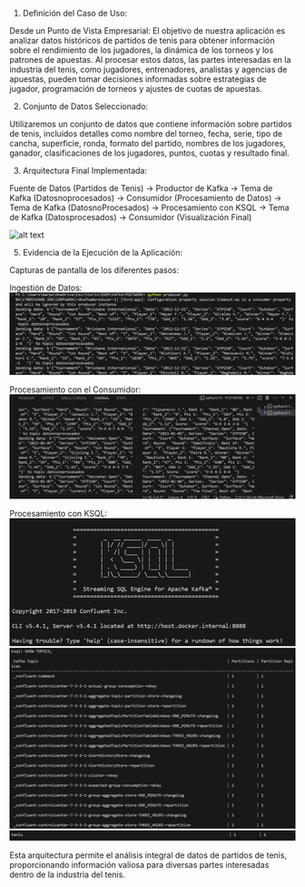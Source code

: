1. Definición del Caso de Uso:

Desde un Punto de Vista Empresarial: El objetivo de nuestra aplicación es analizar datos históricos de partidos de tenis para obtener información sobre el rendimiento de los jugadores, la dinámica de los torneos y los patrones de apuestas. Al procesar estos datos, las partes interesadas en la industria del tenis, como jugadores, entrenadores, analistas y agencias de apuestas, pueden tomar decisiones informadas sobre estrategias de jugador, programación de torneos y ajustes de cuotas de apuestas.

2. Conjunto de Datos Seleccionado:

Utilizaremos un conjunto de datos que contiene información sobre partidos de tenis, incluidos detalles como nombre del torneo, fecha, serie, tipo de cancha, superficie, ronda, formato del partido, nombres de los jugadores, ganador, clasificaciones de los jugadores, puntos, cuotas y resultado final.

3. Arquitectura Final Implementada:

Fuente de Datos (Partidos de Tenis) -> Productor de Kafka -> Tema de Kafka (Datosnoprocesados) -> Consumidor (Procesamiento de Datos) -> Tema de Kafka (DatosnoProcesados) -> Procesamiento con KSQL -> Tema de Kafka (Datosprocesados) -> Consumidor (Visualización Final)

![alt text](imagenes/ArquitecturaKafka.png)

5. Evidencia de la Ejecución de la Aplicación:

Capturas de pantalla de los diferentes pasos:

Ingestión de Datos: ![alt text](imagenes/producer.py.png)

Procesamiento con el Consumidor: ![alt text](imagenes/consumer.py.png)

Procesamiento con KSQL: 
![alt text](imagenes/conexionKSQL.png)
![alt text](imagenes/KSQL.png)
![alt text](imagenes/TOPICKSQL.png)

Esta arquitectura permite el análisis integral de datos de partidos de tenis, proporcionando información valiosa para diversas partes interesadas dentro de la industria del tenis.